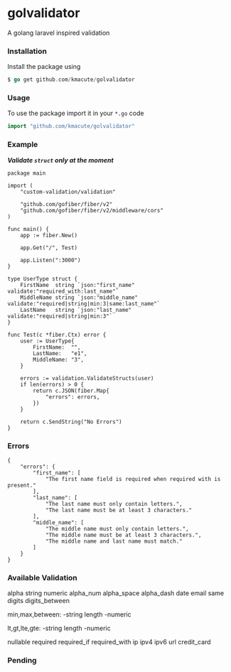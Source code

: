 # golvalidator
A golang laravel inspired validation


### Installation

Install the package using
```go
$ go get github.com/kmacute/golvalidator
```

### Usage

To use the package import it in your `*.go` code
```go
import "github.com/kmacute/golvalidator"
```

### Example
***Validate `struct` only at the moment***

```
package main

import (
	"custom-validation/validation"

	"github.com/gofiber/fiber/v2"
	"github.com/gofiber/fiber/v2/middleware/cors"
)

func main() {
	app := fiber.New()

	app.Get("/", Test)

	app.Listen(":3000")
}

type UserType struct {
	FirstName  string `json:"first_name" validate:"required_with:last_name"`
	MiddleName string `json:"middle_name" validate:"required|string|min:3|same:last_name"`
	LastName   string `json:"last_name" validate:"required|string|min:3"`
}

func Test(c *fiber.Ctx) error {
	user := UserType{
		FirstName:  "",
		LastName:   "e1",
		MiddleName: "3",
	}

	errors := validation.ValidateStructs(user)
	if len(errors) > 0 {
		return c.JSON(fiber.Map{
			"errors": errors,
		})
	}

	return c.SendString("No Errors")
}
```

### Errors
```
{
    "errors": {
        "first_name": [
            "The first name field is required when required with is present."
        ],
        "last_name": [
            "The last name must only contain letters.",
            "The last name must be at least 3 characters."
        ],
        "middle_name": [
            "The middle name must only contain letters.",
            "The middle name must be at least 3 characters.",
            "The middle name and last name must match."
        ]
    }
}
```

### Available Validation
alpha
string
numeric
alpha_num
alpha_space
alpha_dash
date
email
same
digits
digits_between

min,max,between:
-string length
-numeric

lt,gt,lte,gte:
-string length
-numeric

nullable
required
required_if
required_with
ip
ipv4
ipv6
url
credit_card

### Pending
